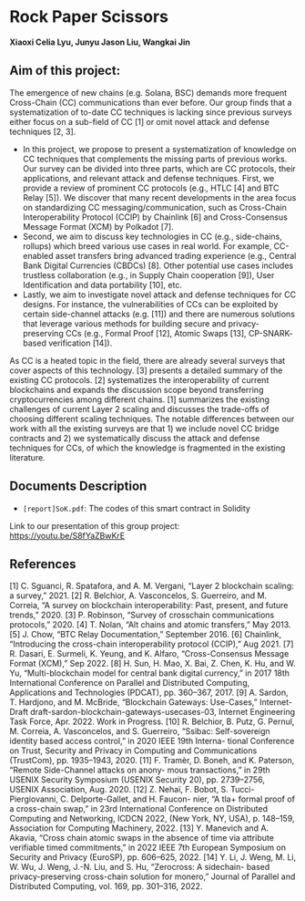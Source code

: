 # Rock Paper Scissors

**Xiaoxi Celia Lyu, Junyu Jason Liu, Wangkai Jin**

## Aim of this project:

The emergence of new chains (e.g. Solana, BSC) demands more frequent Cross-Chain (CC) communications than ever before. Our group finds that a systematization of to-date CC techniques is lacking since previous surveys either focus on a sub-field of CC [1] or omit novel attack and defense techniques [2, 3]. 

- In this project, we propose to present a systematization of knowledge on CC techniques that complements the missing parts of previous works. Our survey can be divided into three parts, which are CC protocols, their applications, and relevant attack and defense techniques.
First, we provide a review of prominent CC protocols (e.g., HTLC [4] and BTC Relay [5]). We discover that many recent developments in the area focus on standardizing CC messaging/communication, such as Cross-Chain Interoperability Protocol (CCIP) by Chainlink [6] and Cross-Consensus Message Format (XCM) by Polkadot [7].
- Second, we aim to discuss key technologies in CC (e.g., side-chains, rollups) which breed various use cases in real world. For example, CC-enabled asset transfers bring advanced trading experience (e.g., Central Bank Digital Currencies (CBDCs) [8]. Other potential use cases includes trustless collaboration (e.g., in Supply Chain cooperation [9]), User Identification and data portability [10], etc.
- Lastly, we aim to investigate novel attack and defense techniques for CC designs. For instance, the vulnerabilities of CCs can be exploited by certain side-channel attacks (e.g. [11]) and there are numerous solutions that leverage various methods for building secure and privacy-preserving CCs (e.g., Formal Proof [12], Atomic Swaps [13], CP-SNARK- based verification [14]).

As CC is a heated topic in the field, there are already several surveys that cover aspects of this technology. [3] presents a detailed summary of the existing CC protocols. [2] systematizes the interoperability of current blockchains and expands the discussion scope beyond transferring cryptocurrencies among different chains. [1] summarizes the existing challenges of current Layer 2 scaling and discusses the trade-offs of choosing different scaling techniques. The notable differences between our work with all the existing surveys are that 1) we include novel CC bridge contracts and 2) we systematically discuss the attack and defense techniques for CCs, of which the knowledge is fragmented in the existing literature.


## Documents Description

- `[report]SoK.pdf`: The codes of this smart contract in Solidity

Link to our presentation of this group project: https://youtu.be/S8fYaZBwKrE


## References

[1] C. Sguanci, R. Spatafora, and A. M. Vergani, “Layer 2 blockchain scaling: a survey,” 2021.
[2] R. Belchior, A. Vasconcelos, S. Guerreiro, and M. Correia, “A survey on blockchain interoperability: Past, present, and future trends,” 2020.
[3] P. Robinson, “Survey of crosschain communications protocols,” 2020.
[4] T. Nolan, “Alt chains and atomic transfers,” May 2013.
[5] J. Chow, “BTC Relay Documentation,” September 2016.
[6] Chainlink, “Introducing the cross-chain interoperability protocol (CCIP),” Aug 2021.
[7] R. Dasari, E. Surmeli, K. Yeung, and K. Alfaro, “Cross-Consensus Message Format (XCM),” Sep 2022.
[8] H. Sun, H. Mao, X. Bai, Z. Chen, K. Hu, and W. Yu, “Multi-blockchain model for central bank digital currency,” in 2017 18th International Conference on Parallel and Distributed Computing, Applications and Technologies (PDCAT), pp. 360–367, 2017.
[9] A. Sardon, T. Hardjono, and M. McBride, “Blockchain Gateways: Use-Cases,” Internet-Draft draft-sardon-blockchain-gateways-usecases-03, Internet Engineering Task Force, Apr. 2022. Work in Progress.
[10] R. Belchior, B. Putz, G. Pernul, M. Correia, A. Vasconcelos, and S. Guerreiro, “Ssibac: Self-sovereign identity based access control,” in 2020 IEEE 19th Interna- tional Conference on Trust, Security and Privacy in Computing and Communications (TrustCom), pp. 1935–1943, 2020.
[11] F. Tramèr, D. Boneh, and K. Paterson, “Remote Side-Channel attacks on anony- mous transactions,” in 29th USENIX Security Symposium (USENIX Security 20), pp. 2739–2756, USENIX Association, Aug. 2020.
[12] Z. Nehaï, F. Bobot, S. Tucci-Piergiovanni, C. Delporte-Gallet, and H. Faucon- nier, “A tla+ formal proof of a cross-chain swap,” in 23rd International Conference on Distributed Computing and Networking, ICDCN 2022, (New York, NY, USA), p. 148–159, Association for Computing Machinery, 2022.
[13] Y. Manevich and A. Akavia, “Cross chain atomic swaps in the absence of time via attribute verifiable timed commitments,” in 2022 IEEE 7th European Symposium on Security and Privacy (EuroSP), pp. 606–625, 2022.
[14] Y. Li, J. Weng, M. Li, W. Wu, J. Weng, J.-N. Liu, and S. Hu, “Zerocross: A sidechain- based privacy-preserving cross-chain solution for monero,” Journal of Parallel and Distributed Computing, vol. 169, pp. 301–316, 2022.


